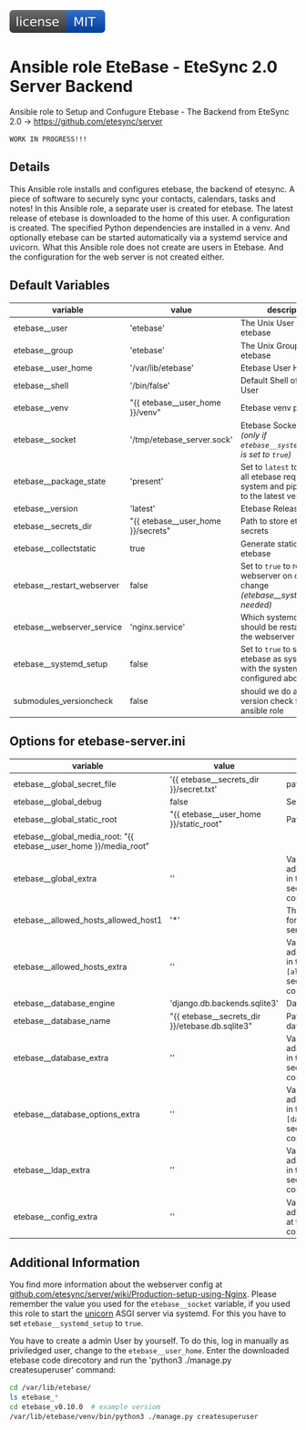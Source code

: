 [![MIT License](https://raw.githubusercontent.com/roles-ansible/ansible_role_etebase/main/.github/license.svg)](https://github.com/roles-ansible/ansible_role_etebase/blob/main/LICENSE)

 Ansible role EteBase - EteSync 2.0 Server Backend
===================================================
Ansible role to Setup and Confugure Etebase - The Backend from EteSync 2.0 -> https://github.com/etesync/server

```
WORK IN PROGRESS!!!
```

 Details
---------
This Ansible role installs and configures etebase, the backend of etesync. A piece of software to securely sync your contacts, calendars, tasks and notes!
In this Ansible role, a separate user is created for etebase. The latest release of etebase is downloaded to the home of this user. A configuration is created. The specified Python dependencies are installed in a venv. And optionally etebase can be started automatically via a systemd service and uvicorn.
What this Ansible role does not create are users in Etebase. And the configuration for the web server is not created either.

 Default Variables
-----------
| variable | value | description |
| -------- | ----- | ----------- |
| etebase__user | 'etebase' | The Unix User for etebase |
| etebase__group | 'etebase' | The Unix Group for etebase |
| etebase__user_home | '/var/lib/etebase' | Etebase User Home |
| etebase__shell | '/bin/false' | Default Shell of Etebase User |
| etebase__venv | "{{ etebase__user_home }}/venv" | Etebase venv path |
| etebase__socket | '/tmp/etebase_server.sock' | Etebase Socket path *(only if ``etebase__systemd_setup`` is set to ``true``)* |
| etebase__package_state | 'present' | Set to ``latest`` to upgrade all etebase required system and pip packages to the latest version |
| etebase__version | 'latest' | Etebase Release Tag |
| etebase__secrets_dir | "{{ etebase__user_home }}/secrets" | Path to store etebase secrets |
| etebase__collectstatic | true | Generate static files for etebase |
| etebase__restart_webserver | false | Set to ``true`` to restart the webserver on config change *(etebase__systemd_setup needed)*|
| etebase__webserver_service | 'nginx.service' | Which systemd unit should be restartet for the webserver |
| etebase__systemd_setup | false | Set to ``true`` to start etebase as systemd unit with the systemd socket configured above |
| submodules_versioncheck | false | should we do a simple version check for this ansible role |


 Options for etebase-server.ini
------------------------------

| variable | value | description |
| -------- | ----- | ----------- |
| etebase__global_secret_file | '{{ etebase__secrets_dir }}/secret.txt' | path of secret.txt
| etebase__global_debug | false | Set debug to true |
| etebase__global_static_root | "{{ etebase__user_home }}/static_root" | Path of static root |
| etebase__global_media_root: "{{ etebase__user_home }}/media_root"
| etebase__global_extra | '' | Variable for aditional parameter in the ``[global]`` section of the config file |
| etebase__allowed_hosts_allowed_host1 | '\*' | The allowed Host for this etebase server | 
| etebase__allowed_hosts_extra | '' |Variable for aditional parameter in the ``[allowed_hosts]`` section of the config file |
| etebase__database_engine | 'django.db.backends.sqlite3' | Databse Engine |
| etebase__database_name | "{{ etebase__secrets_dir }}/etebase.db.sqlite3" | Path of the sqlite3 database |
| etebase__database_extra | '' | Variable for aditional parametet in the ``[database]`` section of the config file |
| etebase__database_options_extra | '' | Variable for aditional parameter in the ``[database_options]`` section of the config file |
| etebase__ldap_extra | '' | Variable for aditional parameter in the ``[ldap]`` section of the config file |
| etebase__config_extra | '' |Variable for aditional parameter at the end of the config file |

 Additional Information
------------------------
You find more information about the webserver config at [github.com/etesync/server/wiki/Production-setup-using-Nginx](https://github.com/etesync/server/wiki/Production-setup-using-Nginx). Please remember the value you used for the ``etebase__socket`` variable, if you used this role to start the [unicorn](https://www.uvicorn.org/) ASGI server via systemd. For this you have to set ``etebase__systemd_setup`` to ``true``.

You have to create a admin User by yourself. To do this, log in manually as priviledged user, change to the ``etebase__user_home``. Enter the downloaded etebase code direcotory and run the 'python3 ./manage.py createsuperuser' command:
```bash
cd /var/lib/etebase/
ls etebase_*
cd etebase_v0.10.0  # example versiom
/var/lib/etebase/venv/bin/python3 ./manage.py createsuperuser
```


